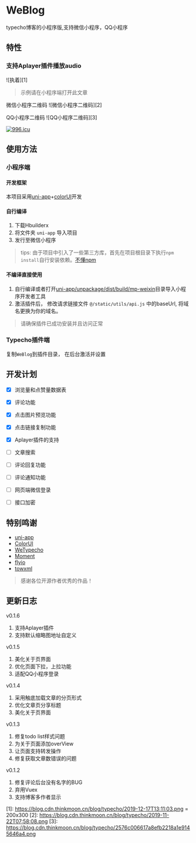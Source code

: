 # WeBlog

typecho博客的小程序版,支持微信小程序，QQ小程序

## 特性

### 支持Aplayer插件播放audio

![执着][1]

> 示例请在小程序端打开此文章

微信小程序二维码
![微信小程序二维码][2]

QQ小程序二维码
![QQ小程序二维码][3]

<a href="https://996.icu"><img src="https://img.shields.io/badge/link-996.icu-red.svg" alt="996.icu" /></a>

## 使用方法

### 小程序端

#### 开发框架

本项目采用[uni-app](https://uniapp.dcloud.io/component/README)+[colorUI](https://github.com/weilanwl/ColorUI)开发

#### 自行编译

1. 下载Hbuilderx
2. 将文件夹 `uni-app` 导入项目
3. 发行至微信小程序

> tips: 由于项目中引入了一些第三方库，首先在项目根目录下执行`npm install`自行安装依赖。[不懂npm](https://www.runoob.com/nodejs/nodejs-npm.html)

#### 不编译直接使用

1. 自行编译或者打开[uni-app/unpackage/dist/build/mp-weixin](https://github.com/thinkmoon/WeBlog/tree/master/uni-app/unpackage/dist/build/mp-weixin)目录导入小程序开发者工具
2. 激活插件后， 修改请求链接文件 `@/static/utils/api.js` 中的baseUrl, 将域名更换为你的域名。 

> 请确保插件已成功安装并且访问正常

### Typecho插件端

复制`WeBlog`到插件目录， 在后台激活并设置

## 开发计划

- [x] 浏览量和点赞量数据表

- [x] 评论功能

- [x] 点击图片预览功能

- [x] 点击链接复制功能

- [x] Aplayer插件的支持

- [ ] 文章搜索

- [ ] 评论回复功能

- [ ] 评论通知功能

- [ ] 网页端微信登录

- [ ] 接口加密

## 特别鸣谢
- [uni-app](https://github.com/dcloudio/uni-app)
- [ColorUI](https://github.com/weilanwl/ColorUI)
- [WeTypecho](https://github.com/MingliangLu/WeTypecho)
- [Moment](https://momentjs.com/)
- [flyio](https://github.com/wendux/fly)
- [towxml](https://github.com/sbfkcel/towxml)

> 感谢各位开源作者优秀的作品！

## 更新日志
v0.1.6
1. 支持Aplayer插件
2. 支持默认缩略图地址自定义

v0.1.5
1. 美化关于页界面
2. 优化页面下拉，上拉功能
3. 适配QQ小程序登录

v0.1.4
1. 采用触底加载文章的分页形式
2. 优化文章页分享标题
3. 美化关于页界面

v0.1.3
1. 修复todo list样式问题
2. 为关于页面添加overView
3. 让页面支持转发操作
3. 修复获取文章数错误的问题

v0.1.2
1. 修复评论后台没有名字的BUG
2. 弃用Vuex
3. 支持博客多作者显示


  


  [1]: https://blog.cdn.thinkmoon.cn/blog/typecho/2019-12-17T13:11:03.png = 200x300
  [2]: https://blog.cdn.thinkmoon.cn/blog/typecho/2019-11-22T07:58:08.png
  [3]: https://blog.cdn.thinkmoon.cn/blog/typecho/2576c006617a8efb2218a1e9145646a4.png
